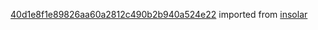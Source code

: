 [40d1e8f1e89826aa60a2812c490b2b940a524e22](https://github.com/insolar/insolar/commit/40d1e8f1e89826aa60a2812c490b2b940a524e22) imported from [insolar](https://github.com/insolar/insolar)
